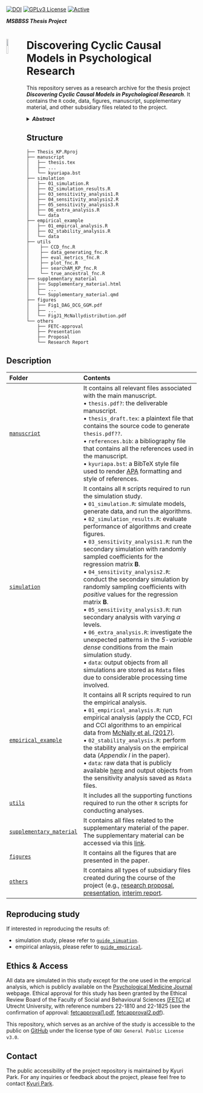 [![DOI](https://zenodo.org/badge/576782527.svg)](https://zenodo.org/badge/latestdoi/576782527) [![GPLv3 License](https://img.shields.io/badge/License-GPL%20v3-yellow.svg)](https://opensource.org/licenses/) [![Active](http://img.shields.io/badge/Status-Active-green.svg)](https://github.com/KyuriP/Thesis_KP)  

***MSBBSS Thesis Project***
<div align="left">
<img src="https://github.com/KyuriP/Thesis_KP/blob/main/cyclelogo.png" width=10% height=10% align="left">
<h1> Discovering Cyclic Causal Models in Psychological Research </h1>
</div>



This repository serves as a research archive for the thesis project ***Discovering Cyclic Causal Models in Psychological Research***. 
It contains the `R` code, data, figures, manuscript, supplementary material, and other subsidiary files related to the project.

<details>
           <summary><b><i>Abstract</i></b></summary>
           <p> 
Statistical network models have become popular tools for analyzing multivariate psychological data. 
In empirical practice, network parameters are often interpreted as reflecting causal relationships – an approach that can be characterized as a form of causal discovery. 
Recent research has shown that undirected network models are likely to perform poorly as causal discovery tools in the context of discovering acyclic causal structures, a task for which many alternative methods are available. 
However, acyclic causal models are likely unsuitable for many psychological phenomena, such as psychopathologies, which are often characterized by cycles or feedback loop relationships between symptoms. 
A number of cyclic causal discovery methods have been developed, largely in the computer science literature, but they are not as well studied or widely applied in empirical practice. 
In this paper, we provide an accessible introduction to the basics of cyclic causal discovery for empirical researchers. 
We examine three different cyclic causal discovery methods and investigate their performance in typical psychological research contexts by means of a simulation study. We also demonstrate the practical applicability of these methods using an empirical example and conclude the paper with a discussion of how the insights we gain from cyclic causal discovery relate to statistical network analysis.
           </p>
         </details>


## Structure
```
├── Thesis_KP.Rproj
├── manuscript
│   ├── thesis.tex
│   ├── ...
│   └── kyuriapa.bst
├── simulation
│   ├── 01_simulation.R
│   ├── 02_simulation_results.R
│   ├── 03_sensitivity_analysis1.R
│   ├── 04_sensitivity_analysis2.R
│   ├── 05_sensitivity_analysis3.R
│   ├── 06_extra_analysis.R
│   └── data
├── empirical_example
│   ├── 01_empircal_analysis.R
│   ├── 02_stability_analysis.R
│   └── data
├── utils
│    ├── CCD_fnc.R
│    ├── data_generating_fnc.R
│    ├── eval_metrics_fnc.R
│    ├── plot_fnc.R
│    ├── searchAM_KP_fnc.R
│    └── true_ancestral_fnc.R
├── supplementary_material
│   ├── Supplementary_material.html
│   ├── ...
│   └── Supplementary_material.qmd
├── figures
│   ├── Fig1_DAG_DCG_GGM.pdf
│   ├── ...
│   └── FigJ1_McNallydistribution.pdf
└── others
    ├── FETC-approval
    ├── Presentation
    ├── Proposal
    └── Research Report
```

## Description

| Folder                                     | Contents                                                         |
| :----------------------------------------- | :--------------------------------------------------------------- |
| [`manuscript`](https://github.com/KyuriP/CCM_Discovery/tree/main/%20%20%20%20%20manuscript)               | It contains all relevant files associated with the main manuscript. <br> • `thesis.pdf?`: the deliverable manuscript. <br> • `thesis_draft.tex`:  a plaintext file that contains the source code to generate `thesis.pdf??`.  <br> • `references.bib`: a bibliography file that contains all the references used in the manuscript. <br> • `kyuriapa.bst`: a BibTeX style file used to render [APA](https://apastyle.apa.org/style-grammar-guidelines/paper-format) formatting and style of references. |
| [`simulation`](https://github.com/KyuriP/CCM_Discovery/tree/main/%20%20%20%20simulation)       | It contains all `R` scripts required to run the simulation study.  <br> • `01_simulation.R`: simulate models, generate data, and run the algorithms. <br> • `02_simulation_results.R`: evaluate performance of algorithms and create figures. <br> • `03_sensitivity_analysis1.R`: run the secondary simulation with randomly sampled coefficients for the regression matrix $\mathbf{B}$. <br> • `04_sensitivity_analysis2.R`: conduct the secondary simulation by randomly sampling coefficients with *positive* values for the regression matrix $\mathbf{B}$. <br> • `05_sensitivity_analysis3.R`: run secondary analysis  with varying $\alpha$ levels. <br> • `06_extra_analysis.R`: investigate the unexpected patterns in the *5-variable dense* conditions from the main simulation study.<br> • `data`: output objects from all simulations are stored as `Rdata` files due to considerable processing time involved.      |
| [`empirical_example`](https://github.com/KyuriP/CCM_Discovery/tree/main/%20%20%20empirical_example) | It contains all R scripts required to run the empirical analysis. <br> • `01_empirical_analysis.R`: run empirical analysis (apply the CCD, FCI and CCI algorithms to an empirical data from [McNally et al. (2017)](https://www.cambridge.org/core/journals/psychological-medicine/article/abs/comorbid-obsessivecompulsive-disorder-and-depression-a-bayesian-network-approach/DAA4E2352A9E26809A4EAE35C366E900#supplementary-materials). <br> • `02_stability_analysis.R`: perform the stability analysis on the empirical data (*Appendix I* in the paper). <br> • `data`: raw data that is publicly available [here](https://www.cambridge.org/core/journals/psychological-medicine/article/abs/comorbid-obsessivecompulsive-disorder-and-depression-a-bayesian-network-approach/DAA4E2352A9E26809A4EAE35C366E900#supplementary-materials) and output objects from the sensitivity analysis saved as `Rdata` files.               |
| [`utils`](https://github.com/KyuriP/CCM_Discovery/tree/main/%20%20utils)               | It includes all the supporting functions required to run the other `R` scripts for conducting analyses. |
| [`supplementary_material`](./supplementary_material)           |It contains all files related to the supplementary material of the paper. <br> The supplementary material can be accessed via this [link](https://kyurip.quarto.pub/discovering-cyclic-causal-models/).|
| [`figures`](./figures)               | It contains all the figures that are presented in the paper.                    |
| [`others`](./others)               | It contains all types of subsidiary files  created during the course of the project (e.g., [research proposal](./others/Proposal), [presentation](./others/Presentation), [interim report](https://github.com/KyuriP/CCM_Discovery/tree/main/others/Research%20Report).                        |

## Reproducing study
If interested in reproducing the results of:
- simulation study, please refer to [`guide_simuation`](https://github.com/KyuriP/CCM_Discovery/blob/main/%20%20%20%20simulation/README.md).
- empirical anlaysis, please refer to [`guide_empirical`](https://github.com/KyuriP/CCM_Discovery/blob/main/%20%20%20empirical_example/README.md).


## Ethics & Access
All data are simulated in this study except for the one used in the emprical analysis, which is publicly available on the [Psychological Medicine Journal](https://www.cambridge.org/core/journals/psychological-medicine/article/abs/comorbid-obsessivecompulsive-disorder-and-depression-a-bayesian-network-approach/DAA4E2352A9E26809A4EAE35C366E900\#supplementary-materials) webpage.
Ethical approval for this study has been granted by the Ethical Review Board of the Faculty of Social and
Behavioural Sciences [(FETC)](https://ferb.sites.uu.nl/) at Utrecht University, with reference numbers 22-1810 and 22-1825 (see the confirmation of approval: [fetcapproval1.pdf](https://github.com/KyuriP/Thesis_KP/blob/main/others/FETC-approval/fetcapproval1.pdf), [fetcapproval2.pdf](https://github.com/KyuriP/Thesis_KP/blob/main/others/FETC-approval/fetcapproval2.pdf)).

This repository, which serves as an archive of the study is accessible to the public on [GitHub](https://github.com/KyuriP/Thesis_KP) under the license type of `GNU General Public License v3.0`. 


## Contact
The public accessibility of the project repository is maintained by Kyuri Park.
For any inquiries or feedback about the project, please feel free to contact [Kyuri Park](https://kyurip.github.io/).
